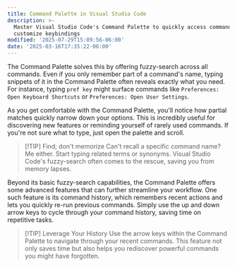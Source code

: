 ```yaml
---
title: Command Palette in Visual Studio Code
description: >-
  Master Visual Studio Code's Command Palette to quickly access commands and
  customize keybindings
modified: '2025-07-29T15:09:56-06:00'
date: '2025-03-16T17:35:22-06:00'
---
```


The Command Palette solves this by offering fuzzy-search across all commands. Even if you only remember part of a command's name, typing snippets of it in the Command Palette often reveals exactly what you need. For instance, typing `pref key` might surface commands like `Preferences: Open Keyboard Shortcuts` or `Preferences: Open User Settings`.

As you get comfortable with the Command Palette, you'll notice how partial matches quickly narrow down your options. This is incredibly useful for discovering new features or reminding yourself of rarely used commands. If you're not sure what to type, just open the palette and scroll.

> [!TIP] Find; don't memorize
> Can't recall a specific command name? Me either. Start typing related terms or synonyms. Visual Studio Code's fuzzy-search often comes to the rescue, saving you from memory lapses.

Beyond its basic fuzzy-search capabilities, the Command Palette offers some advanced features that can further streamline your workflow. One such feature is its command history, which remembers recent actions and lets you quickly re-run previous commands. Simply use the up and down arrow keys to cycle through your command history, saving time on repetitive tasks.

> [!TIP] Leverage Your History
> Use the arrow keys within the Command Palette to navigate through your recent commands. This feature not only saves time but also helps you rediscover powerful commands you might have forgotten.
